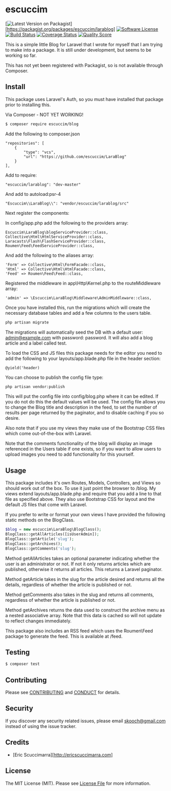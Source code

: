 # escuccim

[![Latest Version on Packagist][ico-version]][https://packagist.org/packages/escuccim/larablog]
[![Software License][ico-license]](LICENSE.md)
[![Build Status][ico-travis]][link-travis]
[![Coverage Status][ico-scrutinizer]][link-scrutinizer]
[![Quality Score][ico-code-quality]][link-code-quality]

This is a simple little Blog for Laravel that I wrote for myself that I am trying to make into a package. It is still under development, but seems to be working so far.

This has not yet been registered with Packagist, so is not available through Composer.

## Install

This package uses Laravel's Auth, so you must have installed that package prior to installing this.

Via Composer - NOT YET WORKING!
``` bash
$ composer require escuccim/blog
```

Add the following to composer.json
```
"repositories": [
    {
        "type": "vcs",
        "url": "https://github.com/escuccim/LaraBlog"
    }
],
```
Add to require:
```
"escuccim/larablog": "dev-master"
```

And add to autoload:psr-4
```
"Escuccim\\LaraBlog\\": "vendor/escuccim/larablog/src"
```

Next register the components:

In config/app.php add the following to the providers array:
```
Escuccim\LaraBlog\blogServiceProvider::class,
Collective\Html\HtmlServiceProvider::class,
Laracasts\Flash\FlashServiceProvider::class,
Roumen\Feed\FeedServiceProvider::class,
```

And add the following to the aliases array:
```
'Form' => Collective\Html\FormFacade::class,
'Html' => Collective\Html\HtmlFacade::class,
'Feed' => Roumen\Feed\Feed::class,
```

Registered the middleware in app\Http\Kernel.php to the routeMiddleware array:
```
'admin' => \Escuccim\LaraBlog\Middleware\AdminMiddleware::class,
```

Once you have installed this, run the migrations which will create the necessary database tables and add a few columns to the users table.

``` bash
php artisan migrate
``` 
The migrations will automatically seed the DB with a default user: admin@example.com with password: password. It will also add a blog article and a label called test.

To load the CSS and JS files this package needs for the editor you need to add the following to your layouts/app.blade.php file in the header section:
```
@yield('header)
```

You can choose to publish the config file type:
``` bash
php artisan vendor:publish
``` 
This will put the config file into config/blog.php where it can be edited. If you do not do this the default values will be used. The config file allows you to change the Blog title and description in the feed, to set the number of results per page returned by the paginator, and to disable caching if you so desire. 

Also note that if you use my views they make use of the Bootstrap CSS files which come out-of-the-box with Laravel.

Note that the comments functionality of the blog will display an image referenced in the Users table if one exists, so if you want to allow users to upload images you need to add functionality for this yourself.


## Usage

This package includes it's own Routes, Models, Controllers, and Views so should work out of the box. To use it just point the browser to /blog. My views extend layouts/app.blade.php and require that you add a line to that file as specified above. They also use Bootstrap CSS for layout and the default JS files that come with Laravel.

If you prefer to write or format your own views I have provided the following static methods on the BlogClass.
``` php
$blog = new escuccim\LaraBlog\BlogClass();
BlogClass::getAllArticles([isUserAdmin]); 
BlogClass::getArticle('slug');
BlogClass::getArchives();
BlogClass::getComments('slug');
```

Method getAllArticles takes an optional parameter indicating whether the user is an administrator or not. If not it only returns articles which are published, otherwise it returns all articles. This returns a Laravel paginator.

Method getArticle takes in the slug for the article desired and returns all the details, regardless of whether the article is published or not.

Method getComments also takes in the slug and returns all comments, regardless of whether the article is published or not.

Method getArchives returns the data used to construct the archive menu as a nested associative array. Note that this data is cached so will not update to reflect changes immediately.

This package also includes an RSS feed which uses the Roumen\Feed package to generate the feed. This is available at /feed.

## Testing

``` bash
$ composer test
```

## Contributing

Please see [CONTRIBUTING](CONTRIBUTING.md) and [CONDUCT](CONDUCT.md) for details.

## Security

If you discover any security related issues, please email skooch@gmail.com instead of using the issue tracker.

## Credits

- [Eric Scuccimarra][http://ericscuccimarra.com]

## License

The MIT License (MIT). Please see [License File](LICENSE.md) for more information.

[ico-version]: https://img.shields.io/packagist/v/escuccim/blog.svg?style=flat-square
[ico-license]: https://img.shields.io/badge/license-MIT-brightgreen.svg?style=flat-square
[ico-travis]: https://img.shields.io/travis/escuccim/blog/master.svg?style=flat-square
[ico-scrutinizer]: https://img.shields.io/scrutinizer/coverage/g/escuccim/blog.svg?style=flat-square
[ico-code-quality]: https://img.shields.io/scrutinizer/g/escuccim/blog.svg?style=flat-square
[ico-downloads]: https://img.shields.io/packagist/dt/escuccim/blog.svg?style=flat-square

[link-packagist]: https://packagist.org/packages/escuccim/larablog
[link-travis]: https://travis-ci.org/escuccim/larablog
[link-scrutinizer]: https://scrutinizer-ci.com/g/escuccim/larablog/code-structure
[link-code-quality]: https://scrutinizer-ci.com/g/escuccim/larablog
[link-downloads]: https://packagist.org/packages/escuccim/larablog
[link-author]: https://github.com/escuccim

